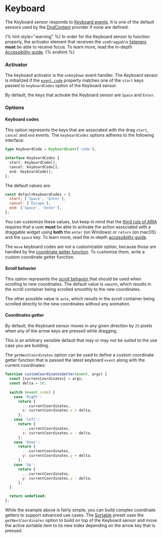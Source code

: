 # Keyboard

The Keyboard sensor responds to [Keyboard events](https://developer.mozilla.org/en-US/docs/Web/API/KeyboardEvent). It is one of the default sensors used by the [DndContext](../context-provider/) provider if none are defined.

{% hint style="warning" %}
In order for the Keyboard sensor to function properly, the activator element that receives the `useDraggable` [listeners](../draggable/usedraggable.md#listeners) **must** be able to receive focus. To learn more, read the in-depth [Accessibility guide](../../guides/accessibility.md).
{% endhint %}

### Activator

The keyboard activator is the `onKeyDown` event handler. The Keyboard sensor is initialized if the [`event.code`](https://developer.mozilla.org/en-US/docs/Web/API/KeyboardEvent/code) property matches one of the `start` keys passed to `keyboardCodes` option of the Keyboard sensor.

By default, the keys that activate the Keyboard sensor are `Space` and `Enter`.

### Options

#### Keyboard codes

This option represents the keys that are associated with the drag `start`, `cancel` and `end` events. The `keyboardCodes` options adheres to the following interface:

```typescript
type KeyboardCode = KeyboardEvent['code'];

interface KeyboardCodes {
  start: KeyboardCode[];
  cancel: KeyboardCode[];
  end: KeyboardCode[];
};
```

The default values are:

```javascript
const defaultKeyboardCodes = {
  start: ['Space', 'Enter'],
  cancel: ['Escape'],
  end: ['Space', 'Enter'],
};
```

You can customize these values, but keep in mind that the [third rule of ARIA ](https://www.w3.org/TR/using-aria/#3rdrule)requires that a user **must** be able to activate the action associated with a draggable widget using **both** the `enter` \(on Windows\) or `return` \(on macOS\) and the `space` key. To learn more, read the in-depth [accessibility guide](../../guides/accessibility.md).

The `move` keyboard codes are not a customizable option, because those are handled by the [coordinate getter function](keyboard.md#coordinates-getter). To customize them, write a custom coordinate getter function.

#### Scroll behavior

This option represents the [scroll behavior ](https://developer.mozilla.org/en-US/docs/Web/API/Window/scrollTo)that should be used when scrolling to new coordinates. The default value is `smooth`, which results in the scroll container being scrolled smoothly to the new coordinates. 

The other possible value is `auto`, which results in the scroll container being scrolled directly to the new coordinates without any animation.

#### Coordinates getter

By default, the Keyboard sensor moves in any given direction by `25` pixels when any of the arrow keys are pressed while dragging.

This is an arbitrary sensible default that may or may not be suited to the use case you are building.

The `getNextCoordinates` option can be used to define a custom coordinate getter function that is passed the latest keyboard `event` along with the current coordinates:

```javascript
function customCoordinatesGetter(event, args) {
  const {currentCoordinates} = args;
  const delta = 50;
  
  switch (event.code) {
    case 'Right':
      return {
        ...currentCoordinates,
        x: currentCoordinates.x + delta,
      };
    case 'Left':
      return {
        ...currentCoordinates,
        x: currentCoordinates.x - delta,
      };
    case 'Down':
      return {
        ...currentCoordinates,
        y: currentCoordinates.y + delta,
      };
    case 'Up':
      return {
        ...currentCoordinates,
        y: currentCoordinates.y - delta,
      };
  }

  return undefined;
};
```

While the example above is fairly simple, you can build complex coordinate getters to support advanced use cases. The [Sortable](../../presets/sortable/) preset uses the `getNextCoordinates` option to build on top of the Keyboard sensor and move the active sortable item to its new index depending on the arrow key that is pressed.

